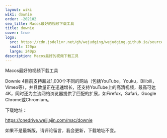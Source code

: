 ```yaml
---
layout: wiki
wiki: downie
order: -202102
seo_title: Macos最好的视频下载工具
title: downie
cover: true
logo:
  src: https://cdn.jsdelivr.net/gh/wejudging/wejudging.github.io/source/images/项目图片/downie/downie.png
  small: 120px
  large: 240px
description: Macos最好的视频下载工具
---
```


Macos最好的视频下载工具

Downie 4目前支持超过1,000个不同的网站（包括YouTube，Youku，Bilibili，Vimeo等），并且数量正在迅速增长，还支持YouTube上的高清视频，最高可达4K，同时还为主流网络浏览器提供了匹配的扩展，如Firefox，Safari，Google Chrome或Chromium。

下载地址：

https://onedrive.weijiajin.com/mac/downie


如果不是最新版，请评论留言，我会更新，下载地址不变。